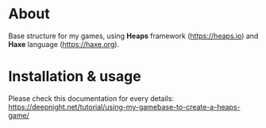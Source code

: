 # About

Base structure for my games, using **Heaps** framework (https://heaps.io) and **Haxe** language (https://haxe.org).

# Installation & usage

Please check this documentation for every details: https://deepnight.net/tutorial/using-my-gamebase-to-create-a-heaps-game/
